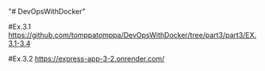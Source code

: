 "# DevOpsWithDocker"

#Ex.3.1
https://github.com/tomppatomppa/DevOpsWithDocker/tree/part3/part3/EX.3.1-3.4

#Ex.3.2
https://express-app-3-2.onrender.com/
